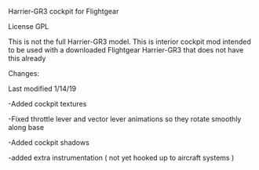 Harrier-GR3 cockpit for Flightgear

License GPL

This is not the full Harrier-GR3 model.  This is interior cockpit mod intended to be used with a downloaded Flightgear Harrier-GR3 that does not have this already

Changes:

Last modified 1/14/19

-Added cockpit textures

-Fixed throttle lever and vector lever animations so they rotate smoothly along base

-Added cockpit shadows

-added extra instrumentation ( not yet hooked up to aircraft systems )
